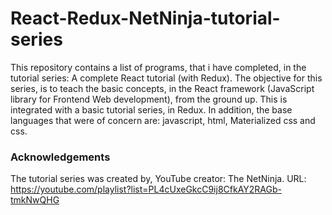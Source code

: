 # React-Redux-NetNinja-tutorial-series

This repository contains a list of programs, that i have completed, in the tutorial series: A complete React tutorial (with Redux). The objective for this series, is to teach the basic concepts, in the React framework (JavaScript library for Frontend Web development), from the ground up. This is integrated with a basic tutorial series, in Redux. In addition, the base languages that were of concern are: javascript, html, Materialized css and css.  

### Acknowledgements
The tutorial series was created by, YouTube creator: The NetNinja. URL: https://youtube.com/playlist?list=PL4cUxeGkcC9ij8CfkAY2RAGb-tmkNwQHG
